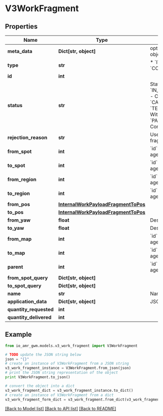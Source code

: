 # V3WorkFragment


## Properties
Name | Type | Description | Notes
------------ | ------------- | ------------- | -------------
**meta_data** | **Dict[str, object]** | optional JSON encoded metadata for this object | [optional] 
**type** | **str** | * &#x60;ITEM_MOVE&#x60; - Item Move * &#x60;CONTAINER_MOVE&#x60; - Container Move | 
**id** | **int** |  | [readonly] 
**status** | **str** | Status  * &#x60;NOT_STARTED&#x60; - Not Started * &#x60;IN_PROGRESS&#x60; - In Progress * &#x60;COMPLETED&#x60; - Completed * &#x60;REJECTED&#x60; - Rejected * &#x60;CANCELLED&#x60; - Cancelled * &#x60;TERMINAL_WITH_EXCEPTION&#x60; - Terminal With Exception * &#x60;SKIPPED&#x60; - Skipped * &#x60;PARTIALLY_COMPLETED&#x60; - Partially Completed | [optional] 
**rejection_reason** | **str** | Used as a rejection reason if the work payload fragment is rejected | [optional] 
**from_spot** | **int** | &#x60;id&#x60; of relevant related element eg: agent,map,site,spot,node,edge,external_device | [optional] 
**to_spot** | **int** | &#x60;id&#x60; of relevant related element eg: agent,map,site,spot,node,edge,external_device | [optional] 
**from_region** | **int** | &#x60;id&#x60; of relevant related element eg: agent,map,site,spot,node,edge,external_device | [optional] 
**to_region** | **int** | &#x60;id&#x60; of relevant related element eg: agent,map,site,spot,node,edge,external_device | [optional] 
**from_pos** | [**InternalWorkPayloadFragmentToPos**](InternalWorkPayloadFragmentToPos.md) |  | [optional] 
**to_pos** | [**InternalWorkPayloadFragmentToPos**](InternalWorkPayloadFragmentToPos.md) |  | [optional] 
**from_yaw** | **float** | Desired orientation in radians of the agent | [optional] 
**to_yaw** | **float** | Desired orientation in radians of the agent | [optional] 
**from_map** | **int** | &#x60;id&#x60; of relevant related element eg: agent,map,site,spot,node,edge,external_device | [optional] 
**to_map** | **int** | &#x60;id&#x60; of relevant related element eg: agent,map,site,spot,node,edge,external_device | [optional] 
**parent** | **int** | &#x60;id&#x60; of relevant related element eg: agent,map,site,spot,node,edge,external_device | 
**from_spot_query** | **Dict[str, object]** |  | [optional] 
**to_spot_query** | **Dict[str, object]** |  | [optional] 
**name** | **str** | Name | [optional] 
**application_data** | **Dict[str, object]** | JSON encoded application data for this object | [optional] 
**quantity_requested** | **int** |  | [optional] 
**quantity_delivered** | **int** |  | [optional] 

## Example

```python
from io_amr_gwm.models.v3_work_fragment import V3WorkFragment

# TODO update the JSON string below
json = "{}"
# create an instance of V3WorkFragment from a JSON string
v3_work_fragment_instance = V3WorkFragment.from_json(json)
# print the JSON string representation of the object
print V3WorkFragment.to_json()

# convert the object into a dict
v3_work_fragment_dict = v3_work_fragment_instance.to_dict()
# create an instance of V3WorkFragment from a dict
v3_work_fragment_form_dict = v3_work_fragment.from_dict(v3_work_fragment_dict)
```
[[Back to Model list]](../README.md#documentation-for-models) [[Back to API list]](../README.md#documentation-for-api-endpoints) [[Back to README]](../README.md)



